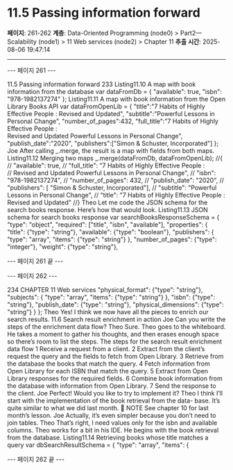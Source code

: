 # 11.5 Passing information forward

**페이지**: 261-262
**계층**: Data-Oriented Programming (node0) > Part2—Scalability (node1) > 11 Web services (node2) > Chapter 11
**추출 시간**: 2025-08-06 19:47:14

---


--- 페이지 261 ---

11.5 Passing information forward 233
Listing11.10 A map with book information from the database
var dataFromDb = {
"available": true,
"isbn": "978-1982137274"
};
Listing11.11 A map with book information from the Open Library Books API
var dataFromOpenLib = {
"title":"7 Habits of Highly Effective People : Revised and Updated",
"subtitle":"Powerful Lessons in Personal Change",
"number_of_pages":432,
"full_title":"7 Habits of Highly Effective People : \
Revised and Updated Powerful Lessons in Personal Change",
"publish_date":"2020",
"publishers":["Simon & Schuster, Incorporated"]
};
Joe After calling _.merge, the result is a map with fields from both maps.
Listing11.12 Merging two maps
_.merge(dataFromDb, dataFromOpenLib);
//{
// "available": true,
// "full_title": "7 Habits of Highly Effective People :\
// Revised and Updated Powerful Lessons in Personal Change",
// "isbn": "978-1982137274",
// "number_of_pages": 432,
// "publish_date": "2020",
// "publishers": [ "Simon & Schuster, Incorporated"],
// "subtitle": "Powerful Lessons in Personal Change",
// "title": "7 Habits of Highly Effective People : Revised and Updated"
//}
Theo Let me code the JSON schema for the search books response. Here’s how that
would look.
Listing11.13 JSON schema for search books response
var searchBooksResponseSchema = {
"type": "object",
"required": ["title", "isbn", "available"],
"properties": {
"title": {"type": "string"},
"available": {"type": "boolean"},
"publishers": {
"type": "array",
"items": {"type": "string"}
},
"number_of_pages": {"type": "integer"},
"weight": {"type": "string"},

--- 페이지 261 끝 ---


--- 페이지 262 ---

234 CHAPTER 11 Web services
"physical_format": {"type": "string"},
"subjects": {
"type": "array",
"items": {"type": "string"}
},
"isbn": {"type": "string"},
"publish_date": {"type": "string"},
"physical_dimensions": {"type": "string"}
}
};
Theo Yes! I think we now have all the pieces to enrich our search results.
11.6 Search result enrichment in action
Joe Can you write the steps of the enrichment data flow?
Theo Sure.
Theo goes to the whiteboard. He takes a moment to gather his thoughts, and then erases
enough space so there’s room to list the steps.
The steps for the search result enrichment data flow
1 Receive a request from a client.
2 Extract from the client’s request the query and the fields to fetch from Open
Library.
3 Retrieve from the database the books that match the query.
4 Fetch information from Open Library for each ISBN that match the query.
5 Extract from Open Library responses for the required fields.
6 Combine book information from the database with information from Open
Library.
7 Send the response to the client.
Joe Perfect! Would you like to try to implement it?
Theo I think I’ll start with the implementation of the book retrieval from the data-
base. It’s quite similar to what we did last month.
 NOTE See chapter 10 for last month’s lesson.
Joe Actually, it’s even simpler because you don’t need to join tables.
Theo That’s right, I need values only for the isbn and available columns.
Theo works for a bit in his IDE. He begins with the book retrieval from the database.
Listing11.14 Retrieving books whose title matches a query
var dbSearchResultSchema = {
"type": "array",
"items": {

--- 페이지 262 끝 ---
